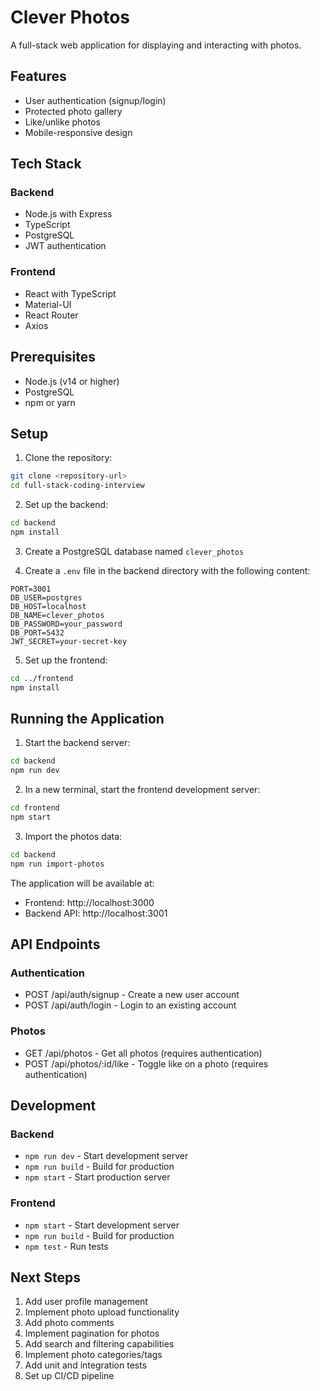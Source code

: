 # Clever Photos

A full-stack web application for displaying and interacting with photos.

## Features

- User authentication (signup/login)
- Protected photo gallery
- Like/unlike photos
- Mobile-responsive design

## Tech Stack

### Backend
- Node.js with Express
- TypeScript
- PostgreSQL
- JWT authentication

### Frontend
- React with TypeScript
- Material-UI
- React Router
- Axios

## Prerequisites

- Node.js (v14 or higher)
- PostgreSQL
- npm or yarn

## Setup

1. Clone the repository:
```bash
git clone <repository-url>
cd full-stack-coding-interview
```

2. Set up the backend:
```bash
cd backend
npm install
```

3. Create a PostgreSQL database named `clever_photos`

4. Create a `.env` file in the backend directory with the following content:
```
PORT=3001
DB_USER=postgres
DB_HOST=localhost
DB_NAME=clever_photos
DB_PASSWORD=your_password
DB_PORT=5432
JWT_SECRET=your-secret-key
```

5. Set up the frontend:
```bash
cd ../frontend
npm install
```

## Running the Application

1. Start the backend server:
```bash
cd backend
npm run dev
```

2. In a new terminal, start the frontend development server:
```bash
cd frontend
npm start
```

3. Import the photos data:
```bash
cd backend
npm run import-photos
```

The application will be available at:
- Frontend: http://localhost:3000
- Backend API: http://localhost:3001

## API Endpoints

### Authentication
- POST /api/auth/signup - Create a new user account
- POST /api/auth/login - Login to an existing account

### Photos
- GET /api/photos - Get all photos (requires authentication)
- POST /api/photos/:id/like - Toggle like on a photo (requires authentication)

## Development

### Backend
- `npm run dev` - Start development server
- `npm run build` - Build for production
- `npm start` - Start production server

### Frontend
- `npm start` - Start development server
- `npm run build` - Build for production
- `npm test` - Run tests

## Next Steps

1. Add user profile management
2. Implement photo upload functionality
3. Add photo comments
4. Implement pagination for photos
5. Add search and filtering capabilities
6. Implement photo categories/tags
7. Add unit and integration tests
8. Set up CI/CD pipeline
